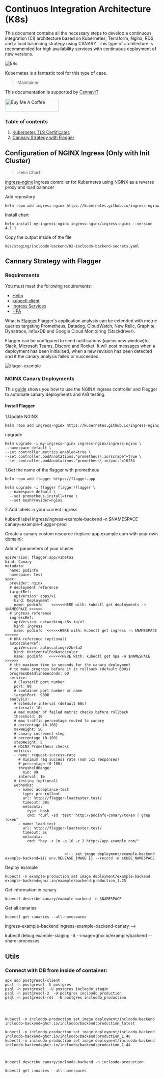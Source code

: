 # Continuos Integration Architecture (K8s)

This document contains all the necessary steps to develop a continuous integration (CI) architecture based on Kubernetes, Terraform, Nginx, RDS, and a load balancing strategy using CANARY. This type of architecture is recommended for high availability services with continuous deployment of new versions.


![k8s](docs/k8s_canary_postgres_redis_rds/k8s.png ':size=100%')


Kubernetes is a fantastic tool for this type of case.

> Maintainer

This documentation is supported by [CannaviT](https://github.com/cannavit)


<a href="https://www.buymeacoffee.com/cannavit" target="_blank"><img src="https://cdn.buymeacoffee.com/buttons/default-orange.png" alt="Buy Me A Coffee" height="41" width="174"></a>
###  Table of contents

1. [Kubernetes TLS Cerfificates](#tls-certificates)
2. [Cannary Strategy with Flagger](#canary-flagger)

## Configuration of NGINX Ingress (Only with Init Cluster)

> Helm  Chart:

[ingress-nginx](https://artifacthub.io/packages/helm/ingress-nginx/ingress-nginx) Ingress controller for Kubernetes using NGINX as a reverse proxy and load balancer

Add repository

    helm repo add ingress-nginx https://kubernetes.github.io/ingress-nginx

Install chart

    helm install my-ingress-nginx ingress-nginx/ingress-nginx --version 4.1.1

Copy the output inside of the file

    k8s/staging/incloodo-backend/02-incloodo-backend-secrets.yaml




## Cannary Strategy with Flagger <a name="tls-certificates"></a>

### Requirements

You must meet the following requirements: 

- [Helm](https://helm.sh/docs/intro/install/#helm)
- [kubectl client](https://kubernetes.io/docs/tasks/tools/)
- [Ingress Services](https://kubernetes.io/docs/concepts/services-networking/ingress/)
- [HPA](https://docs.aws.amazon.com/eks/latest/userguide/horizontal-pod-autoscaler.html)

What is [Flagger](https://flagger.app/) Flagger's application analysis can be extended with metric queries targeting Prometheus, Datadog, CloudWatch, New Relic, Graphite, Dynatrace, InfluxDB and Google Cloud Monitoring (Stackdriver).

Flagger can be configured to send notifications (opens new window)to Slack, Microsoft Teams, Discord and Rocket. It will post messages when a deployment has been initialised, when a new revision has been detected and if the canary analysis failed or succeeded.

![flager-example](https://flagger.app/flagger-gitops.png ':size=100%')

### NGINX Canary Deployments

This [guide](https://docs.flagger.app/tutorials/nginx-progressive-delivery) shows you how to use the NGINX ingress controller and Flagger to automate canary deployments and A/B testing.

#### Install Flagger

1.Update NGINX

    helm repo add ingress-nginx https://kubernetes.github.io/ingress-nginx
    
upgrade

    helm upgrade -i my-ingress-nginx ingress-nginx/ingress-nginx \
    --namespace default \
    --set controller.metrics.enabled=true \
    --set controller.podAnnotations."prometheus\.io/scrape"=true \
    --set controller.podAnnotations."prometheus\.io/port"=10254

1.Get the name of the flagger with prometheus

    helm repo add flagger https://flagger.app

    helm upgrade -i flagger flagger/flagger \
      --namespace default \
      --set prometheus.install=true \
      --set meshProvider=nginx




2.Add labels in your current ingress

  kubectl label ingress/ingress-example-backend -n $NAMESPACE  canary=example-flugger-prod


Create a canary custom resource (replace app.example.com with your own domain):

Add of parameters of your cluster

    apiVersion: flagger.app/v1beta1
    kind: Canary
    metadata:
      name: podinfo
      namespace: test
    spec:
      provider: nginx
      # deployment reference
      targetRef:
        apiVersion: apps/v1
        kind: Deployment
        name: podinfo    <<<<<<HERE with: kubectl get deployments -n $NAMESPACE >>>>>>
      # ingress reference
      ingressRef:
        apiVersion: networking.k8s.io/v1
        kind: Ingress
        name: podinfo  <<<<<<HERE with: kubectl get ingress -n $NAMESPACE >>>>>>
      # HPA reference (optional)
      autoscalerRef:
        apiVersion: autoscaling/v2beta2
        kind: HorizontalPodAutoscaler
        name: podinfo   <<<<<<HERE with: kubectl get hpa -n $NAMESPACE >>>>>> 
      # the maximum time in seconds for the canary deployment
      # to make progress before it is rollback (default 600s)
      progressDeadlineSeconds: 60
      service:
        # ClusterIP port number
        port: 80
        # container port number or name
        targetPort: 9898
      analysis:
        # schedule interval (default 60s)
        interval: 10s
        # max number of failed metric checks before rollback
        threshold: 10
        # max traffic percentage routed to canary
        # percentage (0-100)
        maxWeight: 50
        # canary increment step
        # percentage (0-100)
        stepWeight: 5
        # NGINX Prometheus checks
        metrics:
        - name: request-success-rate
          # minimum req success rate (non 5xx responses)
          # percentage (0-100)
          thresholdRange:
            min: 99
          interval: 1m
        # testing (optional)
        webhooks:
          - name: acceptance-test
            type: pre-rollout
            url: http://flagger-loadtester.test/
            timeout: 30s
            metadata:
              type: bash
              cmd: "curl -sd 'test' http://podinfo-canary/token | grep token"
          - name: load-test
            url: http://flagger-loadtester.test/
            timeout: 5s
            metadata:
              cmd: "hey -z 1m -q 10 -c 2 http://app.example.com/"


                               <!-- set image deployment/example-backend example-backend=${{ env.RELEASE_IMAGE }} --record -n $KUBE_NAMESPACE   

Deploy example

    kubectl -n example-production set image deployment/example-backend example-backend=ghcr.io/example/backend:production_1.25

Get information in canary

    kubectl describe canary/example-backend -n $NAMESPACE 

Get all canaries 

    kubectl get canaries --all-namespaces





ingress-example-backend
ingress-example-backend-canary -->


kubectl debug example-staging -it --image=ghcr.io/example/backend --share-processes 



## Utils 
### Connect with DB from inside of container:


    apk add postgresql-client  
    pqsl -h postgresql -U postgres 
    psql -h postgresql  -U postgres incloodo_stagin   
    psql -h postgresql-2  -U postgres incloodo_production
    psql -h postgresql-rds  -U postgres incloodo_production




    kubectl -n incloodo-production set image deployment/incloodo-backend incloodo-backend=ghcr.io/incloodo/backend:production_latest

    kubectl -n incloodo-production set image deployment/incloodo-backend incloodo-backend=ghcr.io/incloodo/backend:production_1.40
    kubectl -n incloodo-production set image deployment/incloodo-backend incloodo-backend=ghcr.io/incloodo/backend:production_1.44



    kubectl describe canary/incloodo-backend -n incloodo-production 

    kubectl get canaries --all-namespaces